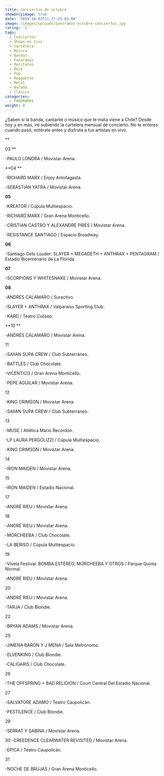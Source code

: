 ```yaml
---
title: Conciertos de octubre
showonlyimage: true
date: '2019-10-03T11:27:25-03:00'
image: /images/uploads/panoramas-octubre-conciertos.jpg
rating: '1'
tags:
  - Conciertos
  - Shows en Vivo
  - Cartelera
  - Música
  - Bandas
  - Panoramas
  - Recitales
  - Rock
  - Pop
  - Reggaetón
  - Metal
  - Balada
  - Clásica
categories:
  - PANORAMAS
weight: 0
---
```

¿Saben si la banda, cantante o músico que te mata viene a Chile? Desde hoy y en más, iré subiendo la cartelera mensual de concierto. No te enteres cuando pasó, entérate antes y disfruta a tus artistas en vivo.

<!--more-->

**03**

\-PAULO LONDRA / Movistar Arena.

**04**

\-RICHARD MARX / Enjoy Antofagasta.

\-SEBASTIÁN YATRA / Movistar Arena.

**05**

\-KREATOR / Cúpula Multiespacio.

\-RICHARD MARX / Gran Arena Monticello.

\-CRISTIAN CASTRO Y ALEXANDRE PIRES / Movistar Arena.

\-RESISTANCE SANTIAGO / Espacio Broadway.

**06**

\-Santiago Gets Louder: SLAYER + MEGADETH + ANTHRAX + PENTAGRAM / Estadio Bicentenario de La Florida.

**07**

\-SCORPIONS Y WHITESNAKE / Movistar Arena.

**08**

\-ANDRÉS CALAMARO / Suractivo.

\-SLAYER + ANTHRAX / Valparaíso Sporting Club.

\-KARD / Teatro Coliseo.

**10**

\-ANDRÉS CALAMARO / Movistar Arena.

11

\-SAIIAN SUPA CREW / Club Subterráneo. 

\-BATTLES / Club Chocolate.

\-VICENTICO / Gran Arena Monticello.

\-PEPE AGUILAR / Movistar Arena.

12

\-KING CRIMSON / Movistar Arena.

\-SAIIAN SUPA CREW / Club Subterráneo.

13

\-MUSE / Atlética Mario Recordón.

\-LP LAURA PERGOLIZZI / Cúpula Multiespacio.

\-KING CRIMSON / Movistar Arena.

14

\-IRON MAIDEN / Movistar Arena.

15

\-IRON MAIDEN / Estadio Nacional.

17

\-ANDRÉ RIEU / Movistar Arena.

18

\-ANDRÉ RIEU / Movistar Arena.

\-MORCHEEBA / Club Chocolate.

\-LA BERISO / Cúpula Multiespacio.

19

\-Vívela Festival: BOMBA ESTÉREO, MORCHEEBA Y OTROS / Parque Quinta Normal.

\-ANDRÉ RIEU / Movistar Arena.

20

\-ANDRÉ RIEU / Movistar Arena.

\-TARJA / Club Blondie.

22

\-BRYAN ADAMS / Movistar Arena.

25

\-JIMENA BARÓN Y J MENA / Sala Metrónomo.

\-ELVENKING / Club Blondie.

\-CALIGARIS / Club Chocolate.

26

\-THE OFFSPRING + BAD RELIGION / Court Central Del Estadio Nacional.

27

\-SALVATORE ADAMO / Teatro Caupolicán.

\-PESTILENCE / Club Blondie.

29

\-SERRAT Y SABINA / Movistar Arena.

30-CREEDENCE CLEARWATER REVISITED / Movistar Arena.

\-EPICA / Teatro Caupolicán.

31

\-NOCHE DE BRUJAS / Gran Arena Monticello.

